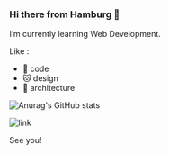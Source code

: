 ### Hi there from Hamburg 👋

I’m currently learning Web Development.

Like :
- 🐣 code
- 🐱 design
- 🦉 architecture

![Anurag's GitHub stats](https://github-readme-stats.vercel.app/api?username=anuraghazra&theme=dark&show_icons=true)


![link](https://media3.giphy.com/avatars/Felini/ukfEXZ6hEnNu.gif)

See you!


<!--
**malgosiam/malgosiam** is a ✨ _special_ ✨ repository because its `README.md` (this file) appears on your GitHub profile.

Here are some ideas to get you started:

- 🔭 I’m currently working on ...
- 🌱 I’m currently learning ...
- 👯 I’m looking to collaborate on ...
- 🤔 I’m looking for help with ...
- 💬 Ask me about ...
- 📫 How to reach me: ...
- 😄 Pronouns: ...
- ⚡ Fun fact: ...
-->
